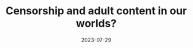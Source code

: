 ---
title: Censorship and adult content in our worlds?
question: What do you can says about censorship and adult content in our worlds? we can set an age restriction on our worlds?
answer: I don't think it will surprise anyone to hear that we will not be putting adult content in Hytale. We will also have parental controls to help protect children from adult content.
platform: Twitter
answeredby: John Hendricks
source: https://x.com/JLtZD/status/1685322600216715267
layout: layouts/simpletwitteranswer.html
tags: answer twitter
date: 2023-07-29
keywords: adult
---
